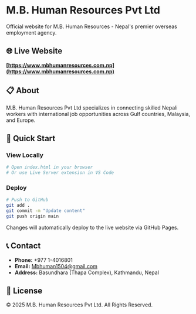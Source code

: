 # M.B. Human Resources Pvt Ltd

Official website for M.B. Human Resources - Nepal's premier overseas employment agency.

## 🌐 Live Website

**[https://www.mbhumanresources.com.np](https://www.mbhumanresources.com.np)**

## 📋 About

M.B. Human Resources Pvt Ltd specializes in connecting skilled Nepali workers with international job opportunities across Gulf countries, Malaysia, and Europe.

## 🚀 Quick Start

### View Locally

```bash
# Open index.html in your browser
# Or use Live Server extension in VS Code
```

### Deploy

```bash
# Push to GitHub
git add .
git commit -m "Update content"
git push origin main
```

Changes will automatically deploy to the live website via GitHub Pages.

## 📞 Contact

- **Phone:** +977 1-4016801
- **Email:** Mbhuman1504@gmail.com
- **Address:** Basundhara (Thapa Complex), Kathmandu, Nepal

## 📄 License

© 2025 M.B. Human Resources Pvt Ltd. All Rights Reserved.
